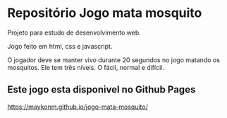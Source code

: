 # Repositório Jogo mata mosquito

Projeto para estudo de desenvolvimento web.

Jogo feito em html, css e javascript.

O jogador deve se manter vivo durante 20 segundos no jogo matando os mosquitos.
Ele tem três níveis. O fácil, normal e difícil. 

## Este jogo esta disponivel no Github Pages
https://maykonm.github.io/jogo-mata-mosquito/
